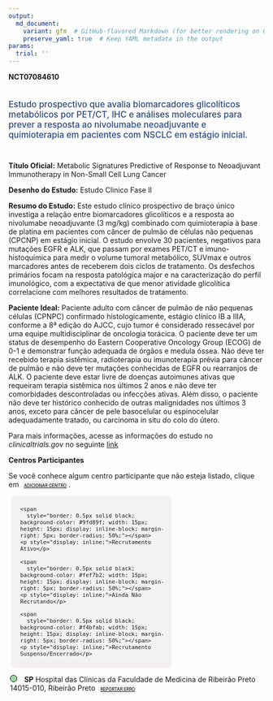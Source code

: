 ```yaml
---
output: 
  md_document:
    variant: gfm  # GitHub-flavored Markdown (for better rendering on GitHub)
    preserve_yaml: true  # Keep YAML metadata in the output
params:
  trial: ''
---
```


<script async src="https://scripts.simpleanalyticscdn.com/latest.js"></script>

**NCT07084610**

<div style="padding: 5px 5px 5px 0px; font-size: 1.20em; font-weight: 500; color: #2E4A7F; text-align: left; margin-bottom: 20px">

Estudo prospectivo que avalia biomarcadores glicolíticos metabólicos por
PET/CT, IHC e análises moleculares para prever a resposta ao nivolumabe
neoadjuvante e quimioterapia em pacientes com NSCLC em estágio inicial.

</div>

**Título Oficial:** Metabolic Signatures Predictive of Response to
Neoadjuvant Immunotherapy in Non-Small Cell Lung Cancer

**Desenho do Estudo:** Estudo Clinico Fase II

**Resumo do Estudo:** Este estudo clínico prospectivo de braço único
investiga a relação entre biomarcadores glicolíticos e a resposta ao
nivolumabe neoadjuvante (3 mg/kg) combinado com quimioterapia à base de
platina em pacientes com câncer de pulmão de células não pequenas
(CPCNP) em estágio inicial. O estudo envolve 30 pacientes, negativos
para mutações EGFR e ALK, que passam por exames PET/CT e
imuno-histoquímica para medir o volume tumoral metabólico, SUVmax e
outros marcadores antes de receberem dois ciclos de tratamento. Os
desfechos primários focam na resposta patológica major e na
caracterização do perfil imunológico, com a expectativa de que menor
atividade glicolítica correlacione com melhores resultados de
tratamento.

**Paciente Ideal:** Paciente adulto com câncer de pulmão de não pequenas
células (CPNPC) confirmado histologicamente, estágio clínico IB a IIIA,
conforme a 8ª edição do AJCC, cujo tumor é considerado ressecável por
uma equipe multidisciplinar de oncologia torácica. O paciente deve ter
um status de desempenho do Eastern Cooperative Oncology Group (ECOG) de
0-1 e demonstrar função adequada de órgãos e medula óssea. Não deve ter
recebido terapia sistêmica, radioterapia ou imunoterapia prévia para
câncer de pulmão e não deve ter mutações conhecidas de EGFR ou
rearranjos de ALK. O paciente deve estar livre de doenças autoimunes
ativas que requeiram terapia sistêmica nos últimos 2 anos e não deve ter
comorbidades descontroladas ou infecções ativas. Além disso, o paciente
não deve ter histórico conhecido de outras malignidades nos últimos 3
anos, exceto para câncer de pele basocelular ou espinocelular
adequadamente tratado, ou carcinoma in situ do colo do útero.

Para mais informações, acesse as informações do estudo no
*clinicaltrials.gov* no seguinte
[link](https://clinicaltrials.gov/ct2/show/NCT07084610)

**Centros Participantes**

Se você conhece algum centro participante que não esteja listado, clique
em
<span style="color: #2E4A7F; margin-left: 2px; padding: 4px; background-color: #f3f2f1; border-radius: 8px; font-weight: 500; font-size: 0.6em"><a
href="https://cancertrialsbr.shinyapps.io/formsapp?study_nct_id=NCT07084610&amp;location_id=N%2FA&amp;location_full_name=N%2FA&amp;form_type=Adicionar%20Centro"
target="_blank">ADICIONAR CENTRO</a></span>.

<div style="margin-bottom: 8px; margin-left: 5px; padding: 8px; max-width: 300px; background-color: #f3f2f1; border-radius: 8px; font-size: 0.9em">

<div style="margin-left: 10px;">

    <span 
      style="border: 0.5px solid black; background-color: #9fd89f; width: 15px; height: 15px; display: inline-block; margin-right: 5px; border-radius: 50%;"></span>
    <p style="display: inline;">Recrutamento Ativo</p>

</div>

<div style="margin-left: 10px;">

    <span 
      style="border: 0.5px solid black; background-color: #fef7b2; width: 15px; height: 15px; display: inline-block; margin-right: 5px; border-radius: 50%;"></span>
    <p style="display: inline;">Ainda Não Recrutando</p>

</div>

<div style="margin-left: 10px;">

    <span 
      style="border: 0.5px solid black; background-color: #f4bfab; width: 15px; height: 15px; display: inline-block; margin-right: 5px; border-radius: 50%;"></span>
    <p style="display: inline;">Recrutamento Suspenso/Encerrado</p>

</div>

</div>

<div style="margin: 3px;">

<span style="border: 0.5px solid black; display: inline-block; width: 12px; height: 12px; border-radius: 50%; margin-right: 10px; padding-bottom: 0px; background-color: #9fd89f;"></span>
<b>SP</b> Hospital das Clínicas da Faculdade de Medicina de Ribeirão
Preto 14015-010, Ribeirão Preto
<span style="color: #2E4A7F; margin-left: 2px; padding: 4px; background-color: #f3f2f1; border-radius: 8px; font-weight: 500; font-size: 0.6em"><a
href="https://cancertrialsbr.shinyapps.io/formsapp?study_nct_id=NCT07084610&amp;location_id=HOSPITALDASCLINICASDAFACULDADEDEMEDICINADERIBEIRAOPRETODAUNIVERSIDADEDESAOPAULOHCFMRPUSPRIBEIRAOPRETOSP14040906BRAZIL&amp;location_full_name=Hospital%20das%20Cl%C3%ADnicas%20da%20Faculdade%20de%20Medicina%20de%20Ribeir%C3%A3o%20Preto%2C%2014015-010%2C%20Ribeir%C3%A3o%20Preto&amp;form_type=Reportar%20Erro"
target="_blank">REPORTAR ERRO</a></span>

</div>
